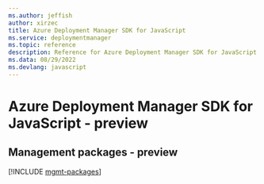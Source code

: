 ```yaml
---
ms.author: jeffish
author: xirzec
title: Azure Deployment Manager SDK for JavaScript
ms.service: deploymentmanager
ms.topic: reference
description: Reference for Azure Deployment Manager SDK for JavaScript
ms.data: 08/29/2022
ms.devlang: javascript
---
```

# Azure Deployment Manager SDK for JavaScript - preview

## Management packages - preview
[!INCLUDE [mgmt-packages](deployment-manager-mgmt-index.md)]